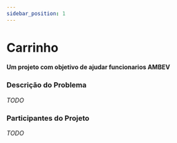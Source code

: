 ```yaml
---
sidebar_position: 1
---
```


# Carrinho
#### Um projeto com objetivo de ajudar funcionarios AMBEV

### Descrição do Problema

_TODO_

### Participantes do Projeto

_TODO_

